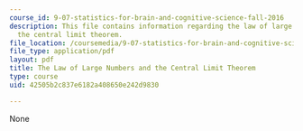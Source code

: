 ```yaml
---
course_id: 9-07-statistics-for-brain-and-cognitive-science-fall-2016
description: This file contains information regarding the law of large numbers and
  the central limit theorem.
file_location: /coursemedia/9-07-statistics-for-brain-and-cognitive-science-fall-2016/42505b2c837e6182a408650e242d9830_MIT9_07F16_lec7.pdf
file_type: application/pdf
layout: pdf
title: The Law of Large Numbers and the Central Limit Theorem
type: course
uid: 42505b2c837e6182a408650e242d9830

---
```

None